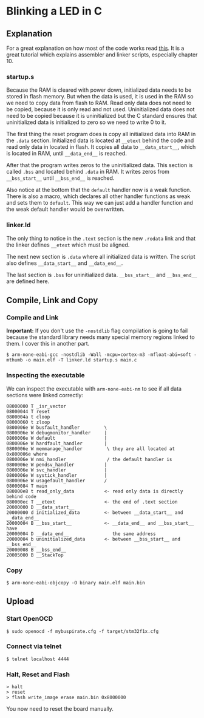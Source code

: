 # Blinking a LED in C

## Explanation
For a great explanation on how most of the code works read [this](http://www.bravegnu.org/gnu-eprog/). It is a great tutorial which explains assembler and linker scripts, especially
chapter 10.

### startup.s
Because the RAM is cleared with power down, initialized data needs to be
stored in flash memory. But when the data is used, it is used in the RAM
so we need to copy data from flash to RAM. Read only data does not need to
be copied, because it is only read and not used. Uninitialized data
does not need to be copied because it is uninitialized but the C standard
ensures that uninitialized data is initialized to zero so we need to
write 0 to it.

The first thing the reset program does is copy all initialized data
into RAM in the `.data` section. Initialized data is located at `__etext`
behind the code and read only data in located in flash. It copies all data to
`__data_start__`, which is located in RAM, until `__data_end__` is reached.

After that the program writes zeros to the uninitialized data. This section
is called `.bss` and located behind `.data` in RAM.
It writes zeros from `__bss_start__` until `__bss_end__` is reached.

Also notice at the bottom that the `default` handler now is a weak function.
There is also a macro, which declares all other handler functions as
weak and sets them to `default`. This way we can just add a handler function
and the weak default handler would be overwritten.

### linker.ld
The only thing to notice in the `.text` section is the new `.rodata` link and
that the linker defines `__etext` which must be aligned.

The next new section is `.data` where all initialized data is written.
The script also defines `__data_start__` and `__data_end__`.

The last section is `.bss` for uninitialized data. `__bss_start__` and
`__bss_end__` are defined here.

## Compile, Link and Copy
### Compile and Link
**Important:** If you don't use the `-nostdlib` flag compilation
is going to fail because the standard library needs many special
memory regions linked to them. I cover this in another part.

```
$ arm-none-eabi-gcc -nostdlib -Wall -mcpu=cortex-m3 -mfloat-abi=soft -mthumb -o main.elf -T linker.ld startup.s main.c
```
### Inspecting the executable
We can inspect the executable with `arm-none-eabi-nm` to see if all
data sections were linked correctly:

```
08000000 T _isr_vector
08000044 T reset
0800004a t cloop
08000060 t zloop
0800006e W busfault_handler         \
0800006e W debugmonitor_handler     |
0800006e W default                  |
0800006e W hardfault_handler        |
0800006e W memmanage_handler         \ they are all located at 0x800006e where
0800006e W nmi_handler               / the default handler is
0800006e W pendsv_handler           |
0800006e W svc_handler              |
0800006e W systick_handler          |
0800006e W usagefault_handler       /
08000084 T main
080000e8 t read_only_data           <- read only data is directly behind code
080000ec T __etext                  <- the end of .text section
20000000 D __data_start__
20000000 d initialized_data         <- between __data_start__ and __data_end__
20000004 B __bss_start__            <- __data_end__ and __bss_start__ have
20000004 D __data_end__                the same address
20000004 b uninitialized_data       <- between __bss_start__ and __bss_end__
20000008 B __bss_end__
20005000 B __StackTop
```

### Copy
```
$ arm-none-eabi-objcopy -O binary main.elf main.bin
```

## Upload
### Start OpenOCD
```
$ sudo openocd -f mybuspirate.cfg -f target/stm32f1x.cfg
```

### Connect via telnet
```
$ telnet localhost 4444
```

### Halt, Reset and Flash
```
> halt
> reset
> flash write_image erase main.bin 0x8000000
```
You now need to reset the board manually.
